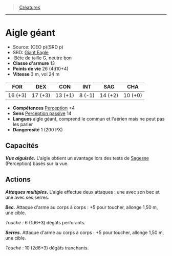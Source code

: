 ﻿---
!MonsterItem
Family: MonsterHD
Type: Bête
Size: G
Alignment: neutre bon
ArmorClass: 13
HitPoints: 26 (4d10+4)
Speed: 3 m, vol 24 m
Strength: 16 (+3)
Dexterity: 17 (+3)
Constitution: 13 (+1)
Intelligence: ' 8 (-1)'
Wisdom: 14 (+2)
Charisma: 10 (+0)
Skills: '[Perception](hd_abilities_wisdom_perception.md) +4'
Senses: '[Perception passive](hd_abilities_dexterity_perception_passive.md) 14'
Languages: aigle géant, comprend le commun et l'aérien mais ne peut pas les parler
Challenge: 1 (200 PX)
Id: monsters_hd.md#aigle-géant
ParentLink: monsters_hd.md#créatures
Name: Aigle géant
ParentName: Créatures
NameLevel: 1
AltName: '[Giant Eagle](srd_monsters_giant_eagle.md)'
Source: (CEO p)(SRD p)
Attributes:
  Name: Aigle géant
  Markdown: >+
    # <!--Name-->Aigle géant<!--/Name-->


    - Source: <!--Source-->(CEO p)(SRD p)<!--/Source-->

    - SRD: <!--AltName-->[Giant Eagle](srd_monsters_giant_eagle.md)<!--/AltName-->

    -  <!--Type-->Bête<!--/Type--> de taille <!--Size-->G<!--/Size-->, <!--Alignment-->neutre bon<!--/Alignment-->

    - **Classe d'armure** <!--ArmorClass-->13<!--/ArmorClass-->

    - **Points de vie** <!--HitPoints-->26 (4d10+4)<!--/HitPoints-->

    - **Vitesse** <!--Speed-->3 m, vol 24 m<!--/Speed-->


    |FOR|DEX|CON|INT|SAG|CHA|

    |---|---|---|---|---|---|

    |<!--Strength-->16 (+3)<!--/Strength-->|<!--Dexterity-->17 (+3)<!--/Dexterity-->|<!--Constitution-->13 (+1)<!--/Constitution-->|<!--Intelligence--> 8 (-1)<!--/Intelligence-->|<!--Wisdom-->14 (+2)<!--/Wisdom-->|<!--Charisma-->10 (+0)<!--/Charisma-->|


    - **Compétences** <!--Skills-->[Perception](hd_abilities_wisdom_perception.md) +4<!--/Skills-->

    - **Sens** <!--Senses-->[Perception passive](hd_abilities_dexterity_perception_passive.md) 14<!--/Senses-->

    - **Langues** <!--Languages-->aigle géant, comprend le commun et l'aérien mais ne peut pas les parler<!--/Languages-->

    - **Dangerosité** <!--Challenge-->1 (200 PX)<!--/Challenge-->


    ## Capacités


    **_Vue aiguisée._** L'aigle obtient un avantage lors des tests de [Sagesse](hd_abilities_wisdom.md) (Perception) basés sur la vue.


    ## Actions


    **_Attaques multiples._** L'aigle effectue deux attaques : une avec son bec et une avec ses serres.


    **_Bec._** Attaque d'arme au corps à corps : +5 pour toucher, allonge 1,50 m, une cible.


    _Touché :_ 6 (1d6+3) dégâts perforants.


    **_Serres._** Attaque d'arme au corps à corps : +5 pour toucher, allonge 1,50 m, une cible.


    _Touché :_ 10 (2d6+3) dégâts tranchants.

  Source: (CEO p)(SRD p)
  AltName: '[Giant Eagle](srd_monsters_giant_eagle.md)'
  Type: Bête
  Size: G
  Alignment: neutre bon
  ArmorClass: 13
  HitPoints: 26 (4d10+4)
  Speed: 3 m, vol 24 m
  Strength: 16 (+3)
  Dexterity: 17 (+3)
  Constitution: 13 (+1)
  Intelligence: ' 8 (-1)'
  Wisdom: 14 (+2)
  Charisma: 10 (+0)
  Skills: '[Perception](hd_abilities_wisdom_perception.md) +4'
  Senses: '[Perception passive](hd_abilities_dexterity_perception_passive.md) 14'
  Languages: aigle géant, comprend le commun et l'aérien mais ne peut pas les parler
  Challenge: 1 (200 PX)
AttributesDictionary: >+
  Name: Aigle géant

  Markdown: >+

    # <!--Name-->Aigle géant<!--/Name-->





    - Source: <!--Source-->(CEO p)(SRD p)<!--/Source-->



    - SRD: <!--AltName-->[Giant Eagle](srd_monsters_giant_eagle.md)<!--/AltName-->



    -  <!--Type-->Bête<!--/Type--> de taille <!--Size-->G<!--/Size-->, <!--Alignment-->neutre bon<!--/Alignment-->



    - **Classe d'armure** <!--ArmorClass-->13<!--/ArmorClass-->



    - **Points de vie** <!--HitPoints-->26 (4d10+4)<!--/HitPoints-->



    - **Vitesse** <!--Speed-->3 m, vol 24 m<!--/Speed-->





    |FOR|DEX|CON|INT|SAG|CHA|



    |---|---|---|---|---|---|



    |<!--Strength-->16 (+3)<!--/Strength-->|<!--Dexterity-->17 (+3)<!--/Dexterity-->|<!--Constitution-->13 (+1)<!--/Constitution-->|<!--Intelligence--> 8 (-1)<!--/Intelligence-->|<!--Wisdom-->14 (+2)<!--/Wisdom-->|<!--Charisma-->10 (+0)<!--/Charisma-->|





    - **Compétences** <!--Skills-->[Perception](hd_abilities_wisdom_perception.md) +4<!--/Skills-->



    - **Sens** <!--Senses-->[Perception passive](hd_abilities_dexterity_perception_passive.md) 14<!--/Senses-->



    - **Langues** <!--Languages-->aigle géant, comprend le commun et l'aérien mais ne peut pas les parler<!--/Languages-->



    - **Dangerosité** <!--Challenge-->1 (200 PX)<!--/Challenge-->





    ## Capacités





    **_Vue aiguisée._** L'aigle obtient un avantage lors des tests de [Sagesse](hd_abilities_wisdom.md) (Perception) basés sur la vue.





    ## Actions





    **_Attaques multiples._** L'aigle effectue deux attaques : une avec son bec et une avec ses serres.





    **_Bec._** Attaque d'arme au corps à corps : +5 pour toucher, allonge 1,50 m, une cible.





    _Touché :_ 6 (1d6+3) dégâts perforants.





    **_Serres._** Attaque d'arme au corps à corps : +5 pour toucher, allonge 1,50 m, une cible.





    _Touché :_ 10 (2d6+3) dégâts tranchants.



  Source: (CEO p)(SRD p)

  AltName: '[Giant Eagle](srd_monsters_giant_eagle.md)'

  Type: Bête

  Size: G

  Alignment: neutre bon

  ArmorClass: 13

  HitPoints: 26 (4d10+4)

  Speed: 3 m, vol 24 m

  Strength: 16 (+3)

  Dexterity: 17 (+3)

  Constitution: 13 (+1)

  Intelligence: ' 8 (-1)'

  Wisdom: 14 (+2)

  Charisma: 10 (+0)

  Skills: '[Perception](hd_abilities_wisdom_perception.md) +4'

  Senses: '[Perception passive](hd_abilities_dexterity_perception_passive.md) 14'

  Languages: aigle géant, comprend le commun et l'aérien mais ne peut pas les parler

  Challenge: 1 (200 PX)

---
> [Créatures](hd_monsters.md)

---

# Aigle géant

- Source: (CEO p)(SRD p)
- SRD: [Giant Eagle](srd_monsters_giant_eagle.md)
-  Bête de taille G, neutre bon
- **Classe d'armure** 13
- **Points de vie** 26 (4d10+4)
- **Vitesse** 3 m, vol 24 m

|FOR|DEX|CON|INT|SAG|CHA|
|---|---|---|---|---|---|
|16 (+3)|17 (+3)|13 (+1)| 8 (-1)|14 (+2)|10 (+0)|

- **Compétences** [Perception](hd_abilities_wisdom_perception.md) +4
- **Sens** [Perception passive](hd_abilities_dexterity_perception_passive.md) 14
- **Langues** aigle géant, comprend le commun et l'aérien mais ne peut pas les parler
- **Dangerosité** 1 (200 PX)

## Capacités

**_Vue aiguisée._** L'aigle obtient un avantage lors des tests de [Sagesse](hd_abilities_wisdom.md) (Perception) basés sur la vue.

## Actions

**_Attaques multiples._** L'aigle effectue deux attaques : une avec son bec et une avec ses serres.

**_Bec._** Attaque d'arme au corps à corps : +5 pour toucher, allonge 1,50 m, une cible.

_Touché :_ 6 (1d6+3) dégâts perforants.

**_Serres._** Attaque d'arme au corps à corps : +5 pour toucher, allonge 1,50 m, une cible.

_Touché :_ 10 (2d6+3) dégâts tranchants.

